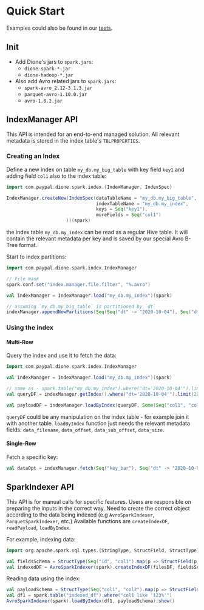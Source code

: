 # Quick Start
Examples could also be found in our [tests](dione-spark/src/test/scala/com/paypal/dione/spark/index).

## Init
- Add Dione's jars to `spark.jars`:
    - `dione-spark-*.jar`
    - `dione-hadoop-*.jar`
- Also add Avro related jars to `spark.jars`:
    - `spark-avro_2.12-3.1.3.jar`
    - `parquet-avro-1.10.0.jar`
    - `avro-1.8.2.jar`
    
## IndexManager API
This API is intended for an end-to-end managed solution.
All relevant metadata is stored in the index table's `TBLPROPERTIES`.

### Creating an Index
Define a new index on table `my_db.my_big_table` with key field `key1` and adding field `col1` also to the index table:
```scala
import com.paypal.dione.spark.index.{IndexManager, IndexSpec}

IndexManager.createNew(IndexSpec(dataTableName = "my_db.my_big_table",
                                 indexTableName = "my_db.my_index",
                                 keys = Seq("key1"),
                                 moreFields = Seq("col1")
                      ))(spark)
```
the index table `my_db.my_index` can be read as a regular Hive table. It will contain the relevant metadata per key and is
saved by our special Avro B-Tree format.

Start to index partitions:
```scala
import com.paypal.dione.spark.index.IndexManager

// file mask
spark.conf.set("index.manager.file.filter", "%.avro")

val indexManager = IndexManager.load("my_db.my_index")(spark)

// assuming `my_db.my_big_table` is partitioned by `dt` 
indexManager.appendNewPartitions(Seq(Seq("dt" -> "2020-10-04"), Seq("dt" -> "2020-10-05")))
```

### Using the index
#### Multi-Row
Query the index and use it to fetch the data:
```scala
import com.paypal.dione.spark.index.IndexManager

val indexManager = IndexManager.load("my_db.my_index")(spark)

// same as - spark.table("my_db.my_index").where("dt='2020-10-04'").limit(20)
val queryDF = indexManager.getIndex().where("dt='2020-10-04'").limit(20)

val payloadDF = indexManager.loadByIndex(queryDF, Some(Seq("col1", "col2")))
``` 
`queryDF` could be any manipulation on the index table - for example join it with another table.
`loadByIndex` function just needs the relevant metadata fields: `data_filename`, `data_offset`, `data_sub_offset`, `data_size`.

#### Single-Row
Fetch a specific key:
```scala
val dataOpt = indexManager.fetch(Seq("key_bar"), Seq("dt" -> "2020-10-01"))
```

## SparkIndexer API
This API is for manual calls for specific features. Users are responsible on preparing the inputs in the correct way.
Need to create the correct object according to the data being indexed (e.g `AvroSparkIndexer`, `ParquetSparkIndexer`, etc.)
Available functions are `createIndexDF`, `readPayload`, `loadByIndex`.

For example, indexing data:
```scala
import org.apache.spark.sql.types.{StringType, StructField, StructType}

val fieldsSchema = StructType(Seq("id", "col1").map(p => StructField(p, StringType)))
val indexedDF = AvroSparkIndexer(spark).createIndexDF(filesDF, fieldsSchema)
```
Reading data using the index:
```scala
val payloadSchema = StructType(Seq("col1", "col2").map(p => StructField(p, StringType)))
val df1 = spark.table("indexed_df").where("col1 like '123%'")
AvroSparkIndexer(spark).loadByIndex(df1, payloadSchema).show()
```
